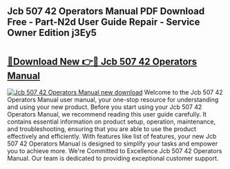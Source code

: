 ## Jcb 507 42 Operators Manual PDF Download Free - Part-N2d User Guide Repair - Service Owner Edition j3Ey5

# <h2><a href="http://bc2024.oget.top/?id=Jcb+507+42+Operators+Manual">🔗Download New 👉🔴 Jcb 507 42 Operators Manual</a></h2>

[![Jcb 507 42 Operators Manual new download](https://i.imgur.com/5g1atiW.png)](http://bc2024.oget.top/?id=Jcb+507+42+Operators+Manual)
Welcome to the Jcb 507 42 Operators Manual user manual, your one-stop resource for understanding and using your new product. Before you start using your Jcb 507 42 Operators Manual, we recommend reading this user guide carefully. It contains essential information on product setup, operation, maintenance, and troubleshooting, ensuring that you are able to use the product effectively and efficiently. With features like list of features, your new Jcb 507 42 Operators Manual is designed to simplify your tasks and empower you to achieve more. We're Committed to Excellence Jcb 507 42 Operators Manual. Our team is dedicated to providing exceptional customer support.
